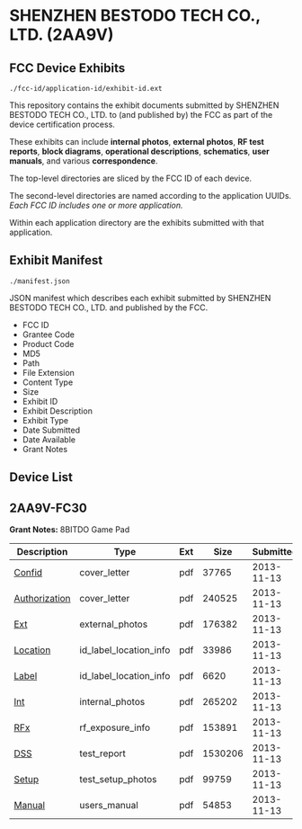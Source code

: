 # SHENZHEN BESTODO TECH CO., LTD. (2AA9V)
## FCC Device Exhibits

```
./fcc-id/application-id/exhibit-id.ext
```

This repository contains the exhibit documents submitted by SHENZHEN BESTODO TECH CO., LTD. to (and published by) the FCC as part of the device certification process.

These exhibits can include **internal photos**, **external photos**, **RF test reports**, **block diagrams**, **operational descriptions**, **schematics**, **user manuals**, and various **correspondence**.

The top-level directories are sliced by the FCC ID of each device.

The second-level directories are named according to the application UUIDs. *Each FCC ID includes one or more application.*

Within each application directory are the exhibits submitted with that application. 

## Exhibit Manifest

```
./manifest.json
```

JSON manifest which describes each exhibit submitted by SHENZHEN BESTODO TECH CO., LTD. and published by the FCC.

- FCC ID
- Grantee Code
- Product Code
- MD5
- Path
- File Extension
- Content Type
- Size
- Exhibit ID
- Exhibit Description
- Exhibit Type
- Date Submitted
- Date Available
- Grant Notes

## Device List
## 2AA9V-FC30
**Grant Notes:** 8BITDO Game Pad

| Description | Type | Ext | Size | Submitted | Available |
| ----------- | ---- | --- | ---- | --------- | --------- |
| [Confid](2AA9V-FC30/c66bbe009a47eff989e864c7ac6e85c6/2117957.pdf) | cover_letter | pdf | 37765 | 2013-11-13 | 2013-11-13 |
| [Authorization](2AA9V-FC30/c66bbe009a47eff989e864c7ac6e85c6/2117958.pdf) | cover_letter | pdf | 240525 | 2013-11-13 | 2013-11-13 |
| [Ext](2AA9V-FC30/c66bbe009a47eff989e864c7ac6e85c6/2117959.pdf) | external_photos | pdf | 176382 | 2013-11-13 | 2013-11-13 |
| [Location](2AA9V-FC30/c66bbe009a47eff989e864c7ac6e85c6/2117962.pdf) | id_label_location_info | pdf | 33986 | 2013-11-13 | 2013-11-13 |
| [Label](2AA9V-FC30/c66bbe009a47eff989e864c7ac6e85c6/2117963.pdf) | id_label_location_info | pdf | 6620 | 2013-11-13 | 2013-11-13 |
| [Int](2AA9V-FC30/c66bbe009a47eff989e864c7ac6e85c6/2117961.pdf) | internal_photos | pdf | 265202 | 2013-11-13 | 2013-11-13 |
| [RFx](2AA9V-FC30/c66bbe009a47eff989e864c7ac6e85c6/2117964.pdf) | rf_exposure_info | pdf | 153891 | 2013-11-13 | 2013-11-13 |
| [DSS](2AA9V-FC30/c66bbe009a47eff989e864c7ac6e85c6/2117960.pdf) | test_report | pdf | 1530206 | 2013-11-13 | 2013-11-13 |
| [Setup](2AA9V-FC30/c66bbe009a47eff989e864c7ac6e85c6/2117965.pdf) | test_setup_photos | pdf | 99759 | 2013-11-13 | 2013-11-13 |
| [Manual](2AA9V-FC30/c66bbe009a47eff989e864c7ac6e85c6/2117966.pdf) | users_manual | pdf | 54853 | 2013-11-13 | 2013-11-13 |
